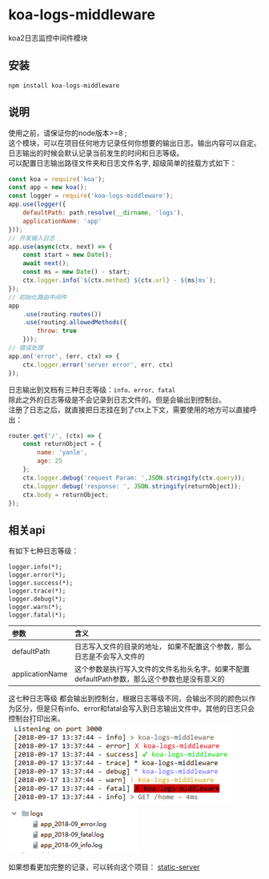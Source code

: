 # koa-logs-middleware
koa2日志监控中间件模块

## 安装
```
npm install koa-logs-middleware 
```

## 说明
使用之前，请保证你的node版本>=8 ;                   
这个模块，可以在项目任何地方记录任何你想要的输出日志。输出内容可以自定。日志输出的时候会默认记录当前发生的时间和日志等级。                   
可以配置日志输出路径文件夹和日志文件名字, 超级简单的挂载方式如下：
```javascript
const koa = require('koa');
const app = new koa();
const logger = require('koa-logs-middleware');
app.use(logger({
    defaultPath: path.resolve(__dirname, 'logs'),
    applicationName: 'app'
}));
// 开发输入日志
app.use(async(ctx, next) => {
    const start = new Date();
    await next();
    const ms = new Date() - start;
    ctx.logger.info(`${ctx.method} ${ctx.url} - ${ms}ms`);
});
// 初始化路由中间件
app
    .use(routing.routes())
    .use(routing.allowedMethods({
        throw: true
    }));
// 错误处理
app.on('error', (err, ctx) => {
    ctx.logger.error('server error', err, ctx)
});
```

日志输出到文档有三种日志等级：`info、error、fatal`           
除此之外的日志等级是不会记录到日志文件的。但是会输出到控制台。             
注册了日志之后，就直接把日志挂在到了ctx上下文，需要使用的地方可以直接呼出：
```javascript
router.get('/', (ctx) => {
    const returnObject = {
        name: 'yanle',
        age: 25
    };
    ctx.logger.debug('request Param: ',JSON.stringify(ctx.query));
    ctx.logger.debug('response: ', JSON.stringify(returnObject));
    ctx.body = returnObject;
});
```

## 相关api
有如下七种日志等级：
```
logger.info(*);                         
logger.error(*);                            
logger.success(*);                          
logger.trace(*);                            
logger.debug(*);                            
logger.warn(*);                         
logger.fatal(*); 
```                           

参数 | 含义
|:-|:-|
defaultPath|日志写入文件的目录的地址， 如果不配置这个参数，那么日志是不会写入文件的
applicationName|这个参数是执行写入文件的文件名抬头名字。如果不配置defaultPath参数，那么这个参数也是没有意义的


这七种日志等级 都会输出到控制台，根据日志等级不同，会输出不同的颜色以作为区分，但是只有info、error和fatal会写入到日志输出文件中。其他的日志只会控制台打印出来。                 
![02](./docs/img/02.png)                    
![03](./docs/img/03.png)                    


如果想看更加完整的记录，可以转向这个项目： [static-server](https://github.com/yanlele/static-server)



